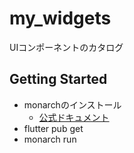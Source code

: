 # my_widgets

UIコンポーネントのカタログ

## Getting Started

- monarchのインストール
  - [公式ドキュメント](https://monarchapp.io/)
- flutter pub get
- monarch run
